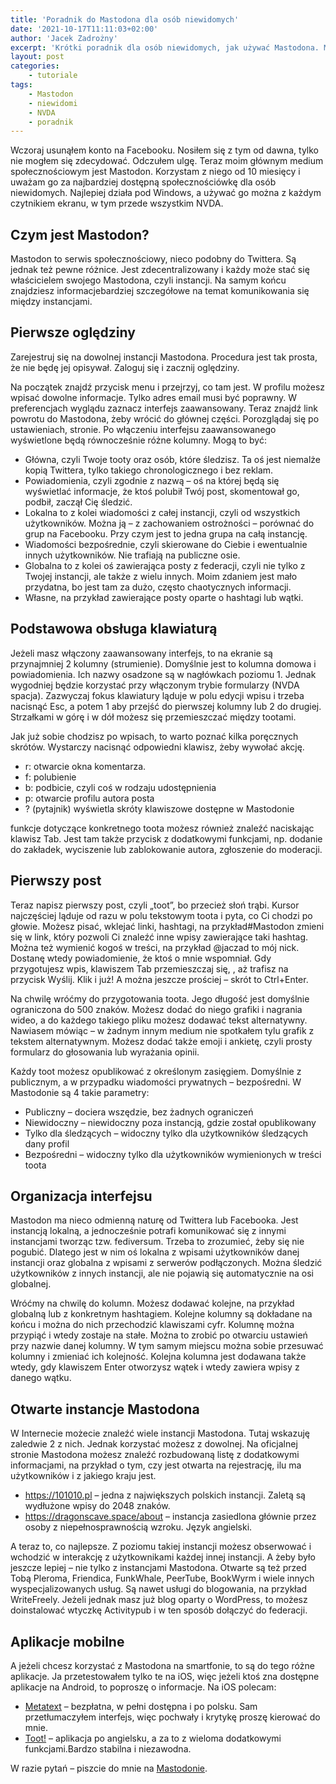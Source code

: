```yaml
---
title: 'Poradnik do Mastodona dla osób niewidomych'
date: '2021-10-17T11:11:03+02:00'
author: 'Jacek Zadrożny'
excerpt: 'Krótki poradnik dla osób niewidomych, jak używać Mastodona. Mam nadzieję, że spotkamy się w fediversum'
layout: post
categories:
    - tutoriale
tags:
    - Mastodon
    - niewidomi
    - NVDA
    - poradnik
---
```


Wczoraj usunąłem konto na Facebooku. Nosiłem się z tym od dawna, tylko nie mogłem się zdecydować. Odczułem ulgę. Teraz moim głównym medium społecznościowym jest Mastodon. Korzystam z niego od 10 miesięcy i uważam go za najbardziej dostępną społecznościówkę dla osób niewidomych. Najlepiej działa pod Windows, a używać go można z każdym czytnikiem ekranu, w tym przede wszystkim NVDA.

## Czym jest Mastodon?

Mastodon to serwis społecznościowy, nieco podobny do Twittera. Są jednak też pewne różnice. Jest zdecentralizowany i każdy może stać się właścicielem swojego Mastodona, czyli instancji. Na samym końcu znajdziesz informacjebardziej szczegółowe na temat komunikowania się między instancjami.

## Pierwsze oględziny

Zarejestruj się na dowolnej instancji Mastodona. Procedura jest tak prosta, że nie będę jej opisywał. Zaloguj się i zacznij oględziny.

Na początek znajdź przycisk menu i przejrzyj, co tam jest. W profilu możesz wpisać dowolne informacje. Tylko adres email musi być poprawny. W preferencjach wyglądu zaznacz interfejs zaawansowany. Teraz znajdź link powrotu do Mastodona, żeby wrócić do głównej części. Porozglądaj się po ustawieniach, stronie. Po włączeniu interfejsu zaawansowanego wyświetlone będą równocześnie różne kolumny. Mogą to być:

- Główna, czyli Twoje tooty oraz osób, które śledzisz. Ta oś jest niemalże kopią Twittera, tylko takiego chronologicznego i bez reklam.
- Powiadomienia, czyli zgodnie z nazwą – oś na której będą się wyświetlać informacje, że ktoś polubił Twój post, skomentował go, podbił, zaczął Cię śledzić.
- Lokalna to z kolei wiadomości z całej instancji, czyli od wszystkich użytkowników. Można ją – z zachowaniem ostrożności – porównać do grup na Facebooku. Przy czym jest to jedna grupa na całą instancję.
- Wiadomości bezpośrednie, czyli skierowane do Ciebie i ewentualnie innych użytkowników. Nie trafiają na publiczne osie.
- Globalna to z kolei oś zawierająca posty z federacji, czyli nie tylko z Twojej instancji, ale także z wielu innych. Moim zdaniem jest mało przydatna, bo jest tam za dużo, często chaotycznych informacji.
- Własne, na przykład zawierające posty oparte o hashtagi lub wątki.

## Podstawowa obsługa klawiaturą

Jeżeli masz włączony zaawansowany interfejs, to na ekranie są przynajmniej 2 kolumny (strumienie). Domyślnie jest to kolumna domowa i powiadomienia. Ich nazwy osadzone są w nagłówkach poziomu 1. Jednak wygodniej będzie korzystać przy włączonym trybie formularzy (NVDA spacja). Zazwyczaj fokus klawiatury ląduje w polu edycji wpisu i trzeba nacisnąć Esc, a potem 1 aby przejść do pierwszej kolumny lub 2 do drugiej. Strzałkami w górę i w dół możesz się przemieszczać między tootami.

Jak już sobie chodzisz po wpisach, to warto poznać kilka poręcznych skrótów. Wystarczy nacisnąć odpowiedni klawisz, żeby wywołać akcję.

- r: otwarcie okna komentarza. 
- f: polubienie
- b: podbicie, czyli coś w rodzaju udostępnienia
- p: otwarcie profilu autora posta
- ? (pytajnik) wyświetla skróty klawiszowe dostępne w Mastodonie

funkcje dotyczące konkretnego toota możesz również znaleźć naciskając klawisz Tab. Jest tam także przycisk z dodatkowymi funkcjami, np. dodanie do zakładek, wyciszenie lub zablokowanie autora, zgłoszenie do moderacji.

## Pierwszy post

Teraz napisz pierwszy post, czyli „toot”, bo przecież słoń trąbi. Kursor najczęściej ląduje od razu w polu tekstowym toota i pyta, co Ci chodzi po głowie. Możesz pisać, wklejać linki, hashtagi, na przykład#Mastodon zmieni się w link, który pozwoli Ci znaleźć inne wpisy zawierające taki hashtag. Można też wymienić kogoś w treści, na przykład @jaczad to mój nick. Dostanę wtedy powiadomienie, że ktoś o mnie wspomniał. Gdy przygotujesz wpis, klawiszem Tab przemieszczaj się, , aż trafisz na przycisk Wyślij. Klik i już! A można jeszcze prościej – skrót to Ctrl+Enter.

Na chwilę wróćmy do przygotowania toota. Jego długość jest domyślnie ograniczona do 500 znaków. Możesz dodać do niego grafiki i nagrania wideo, a do każdego takiego pliku możesz dodawać tekst alternatywny. Nawiasem mówiąc – w żadnym innym medium nie spotkałem tylu grafik z tekstem alternatywnym. Możesz dodać także emoji i ankietę, czyli prosty formularz do głosowania lub wyrażania opinii.

Każdy toot możesz opublikować z określonym zasięgiem. Domyślnie z publicznym, a w przypadku wiadomości prywatnych – bezpośredni. W Mastodonie są 4 takie parametry:

- Publiczny – dociera wszędzie, bez żadnych ograniczeń
- Niewidoczny – niewidoczny poza instancją, gdzie został opublikowany
- Tylko dla śledzących – widoczny tylko dla użytkowników śledzących dany profil
- Bezpośredni – widoczny tylko dla użytkowników wymienionych w treści toota

## Organizacja interfejsu

Mastodon ma nieco odmienną naturę od Twittera lub Facebooka. Jest instancją lokalną, a jednocześnie potrafi komunikować się z innymi instancjami tworząc tzw. fediversum. Trzeba to zrozumieć, żeby się nie pogubić. Dlatego jest w nim oś lokalna z wpisami użytkowników danej instancji oraz globalna z wpisami z serwerów podłączonych. Można śledzić użytkowników z innych instancji, ale nie pojawią się automatycznie na osi globalnej.

Wróćmy na chwilę do kolumn. Możesz dodawać kolejne, na przykład globalną lub z konkretnym hashtagiem. Kolejne kolumny są dokładane na końcu i można do nich przechodzić klawiszami cyfr. Kolumnę można przypiąć i wtedy zostaje na stałe. Można to zrobić po otwarciu ustawień przy nazwie danej kolumny. W tym samym miejscu można sobie przesuwać kolumny i zmieniać ich kolejność. Kolejna kolumna jest dodawana także wtedy, gdy klawiszem Enter otworzysz wątek i wtedy zawiera wpisy z danego wątku.

## Otwarte instancje Mastodona

W Internecie możecie znaleźć wiele instancji Mastodona. Tutaj wskazuję zaledwie 2 z nich. Jednak korzystać możesz z dowolnej. Na oficjalnej stronie Mastodona możesz znaleźć rozbudowaną listę z dodatkowymi informacjami, na przykład o tym, czy jest otwarta na rejestrację, ilu ma użytkowników i z jakiego kraju jest.

- <https://101010.pl> – jedna z największych polskich instancji. Zaletą są wydłużone wpisy do 2048 znaków.
- <https://dragonscave.space/about> – instancja zasiedlona głównie przez osoby z niepełnosprawnością wzroku. Język angielski.

A teraz to, co najlepsze. Z poziomu takiej instancji możesz obserwować i wchodzić w interakcję z użytkownikami każdej innej instancji. A żeby było jeszcze lepiej – nie tylko z instancjami Mastodona. Otwarte są też przed Tobą Pleroma, Friendica, FunkWhale, PeerTube, BookWyrm i wiele innych wyspecjalizowanych usług. Są nawet usługi do blogowania, na przykład WriteFreely. Jeżeli jednak masz już blog oparty o WordPress, to możesz doinstalować wtyczkę Activitypub i w ten sposób dołączyć do federacji. 

## Aplikacje mobilne

A jeżeli chcesz korzystać z Mastodona na smartfonie, to są do tego różne aplikacje. Ja przetestowałem tylko te na iOS, więc jeżeli ktoś zna dostępne aplikacje na Android, to poproszę o informacje. Na iOS polecam:

- [Metatext](https://apps.apple.com/pl/app/metatext/id1523996615?l=pl) – bezpłatna, w pełni dostępna i po polsku. Sam przetłumaczyłem interfejs, więc pochwały i krytykę proszę kierować do mnie.
- [Toot!](https://apps.apple.com/pl/app/toot/id1229021451?l=pl) – aplikacja po angielsku, a za to z wieloma dodatkowymi funkcjami.Bardzo stabilna i niezawodna.

W razie pytań – piszcie do mnie na [Mastodonie](https://101010.pl/@jaczad).